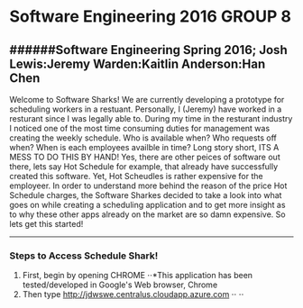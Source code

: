 # Software Engineering 2016 GROUP 8
######Software Engineering Spring 2016; Josh Lewis:Jeremy Warden:Kaitlin Anderson:Han Chen 
---

Welcome to Software Sharks! We are currently developing a prototype for scheduling workers in a restuant.  Personally, I (Jeremy) have worked in a resturant since I was legally able to.  During my time in the resturant industry I noticed one of the most time consuming duties for management was creating the weekly schedule.  Who is available when? Who requests off when? When is each employees availble in time? Long story short, ITS A MESS TO DO THIS BY HAND! Yes, there are other peices of software out there, lets say Hot Schedule for example, that already have successfully created this software.  Yet, Hot Scheudles is rather expensive for the employeer.  In order to understand more behind the reason of the price Hot Schedule charges, the Software Sharkes decided to take a look into what goes on while creating a scheduling application and to get more insight as to why these other apps already on the market are so damn expensive. So lets get this started!

---

### Steps to Access Schedule Shark!

1. First, begin by opening CHROME
⋅⋅*This application has been tested/developed in Google's Web browser, Chrome 
2. Then type http://jdwswe.centralus.cloudapp.azure.com
⋅⋅ 
⋅⋅
